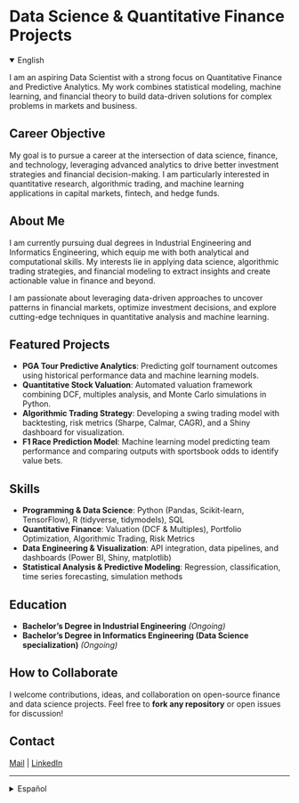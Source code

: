 # Data Science & Quantitative Finance Projects

<details open>
<summary>English</summary>



I am an aspiring Data Scientist with a strong focus on Quantitative Finance and Predictive Analytics. My work combines statistical modeling, machine learning, and financial theory to build data-driven solutions for complex problems in markets and business.

## Career Objective

My goal is to pursue a career at the intersection of data science, finance, and technology, leveraging advanced analytics to drive better investment strategies and financial decision-making. I am particularly interested in quantitative research, algorithmic trading, and machine learning applications in capital markets, fintech, and hedge funds.

## About Me

I am currently pursuing dual degrees in Industrial Engineering and Informatics Engineering, which equip me with both analytical and computational skills. My interests lie in applying data science, algorithmic trading strategies, and financial modeling to extract insights and create actionable value in finance and beyond.

I am passionate about leveraging data-driven approaches to uncover patterns in financial markets, optimize investment decisions, and explore cutting-edge techniques in quantitative analysis and machine learning.

## Featured Projects

- **PGA Tour Predictive Analytics**: Predicting golf tournament outcomes using historical performance data and machine learning models.  
- **Quantitative Stock Valuation**: Automated valuation framework combining DCF, multiples analysis, and Monte Carlo simulations in Python.  
- **Algorithmic Trading Strategy**: Developing a swing trading model with backtesting, risk metrics (Sharpe, Calmar, CAGR), and a Shiny dashboard for visualization.  
- **F1 Race Prediction Model**: Machine learning model predicting team performance and comparing outputs with sportsbook odds to identify value bets.

## Skills

- **Programming & Data Science**: Python (Pandas, Scikit-learn, TensorFlow), R (tidyverse, tidymodels), SQL  
- **Quantitative Finance**: Valuation (DCF & Multiples), Portfolio Optimization, Algorithmic Trading, Risk Metrics  
- **Data Engineering & Visualization**: API integration, data pipelines, and dashboards (Power BI, Shiny, matplotlib)  
- **Statistical Analysis & Predictive Modeling**: Regression, classification, time series forecasting, simulation methods

## Education

- **Bachelor’s Degree in Industrial Engineering** *(Ongoing)*  
- **Bachelor’s Degree in Informatics Engineering (Data Science specialization)** *(Ongoing)*

## How to Collaborate

I welcome contributions, ideas, and collaboration on open-source finance and data science projects. Feel free to **fork any repository** or open issues for discussion!

## Contact
[Mail](mailto:nicolas.castro.palma@gmail.com) | [LinkedIn](https://www.linkedin.com/in/nicol%C3%A1s-castro-palma-324071274/)

</details>

---

<details>
<summary>Español</summary>

Soy un aspirante a Data Scientist con un fuerte enfoque en Quantitative Finance y Predictive Analytics. Mi trabajo combina modelado estadístico, Machine Learning y teoría financiera para construir soluciones basadas en datos para problemas complejos en mercados y negocios.

## Objetivo Profesional

Mi meta es desarrollar una carrera en la intersección de Data Science, finanzas y tecnología, aprovechando analítica avanzada para impulsar mejores estrategias de inversión y toma de decisiones financieras. Me interesa especialmente la investigación cuantitativa, el algorithmic trading y las aplicaciones de Machine Learning en mercados de capitales, fintech y hedge funds.

## Sobre Mí

Actualmente estoy cursando una doble titulación en Ingeniería Civil Industrial e Ingeniería Informática, lo que me proporciona habilidades tanto analíticas como computacionales. Mis intereses se centran en aplicar Data Science, estrategias de algorithmic trading y modelos financieros para extraer insights y generar valor accionable en finanzas y otros campos.

Me apasiona aprovechar enfoques data-driven para descubrir patrones en los mercados financieros, optimizar decisiones de inversión y explorar técnicas de vanguardia en análisis cuantitativo y Machine Learning.

## Proyectos Destacados

- **PGA Tour Predictive Analytics**: Predicción de resultados de torneos de golf utilizando datos históricos de rendimiento y modelos de Machine Learning.  
- **Quantitative Stock Valuation**: Framework automatizado de valuación que combina DCF, análisis de múltiplos y simulaciones Monte Carlo en Python.  
- **Algorithmic Trading Strategy**: Desarrollo de un modelo de swing trading con backtesting, métricas de riesgo (Sharpe, Calmar, CAGR) y un dashboard en Shiny para visualización.  
- **F1 Race Prediction Model**: Modelo de Machine Learning que predice el rendimiento de equipos de F1 y compara resultados con odds de casas de apuestas para identificar value bets.

## Habilidades

- **Programación & Data Science**: Python (Pandas, Scikit-learn, TensorFlow), R (tidyverse, tidymodels), SQL  
- **Quantitative Finance**: Valuación (DCF & Múltiplos), Optimización de Portafolios, Algorithmic Trading, métricas de riesgo  
- **Data Engineering & Visualización**: Integración de APIs, data pipelines y dashboards (Power BI, Shiny, matplotlib)  
- **Análisis Estadístico & Predictive Modeling**: Regresión, clasificación, forecasting de series de tiempo, métodos de simulación

## Educación

- **Ingeniería Civil Industrial** *(En curso)*  
- **Ingeniería Informática (especialización en Data Science)** *(En curso)*

## Cómo Colaborar

Estoy abierto a contribuciones, ideas y colaboración en proyectos open-source de finanzas y Data Science. ¡Siéntete libre de hacer fork de cualquier repositorio o abrir issues para discusión!

## Contacto
[Mail](mailto:nicolas.castro.palma@gmail.com) | [LinkedIn](https://www.linkedin.com/in/nicol%C3%A1s-castro-palma-324071274/)

</details>
